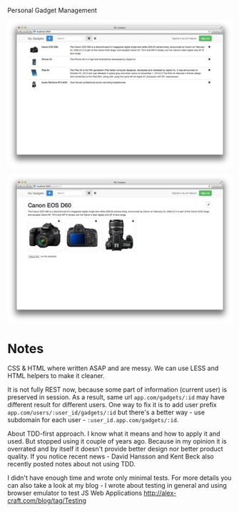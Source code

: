Personal Gadget Management

![](docs/images/gadgets.png)

![](docs/images/gadget.png)

# Notes

CSS & HTML where written ASAP and are messy. We can use LESS and HTML helpers to make it cleaner.

It is not fully REST now, because some part of information (current user) is preserved in
session. As a result, same url `app.com/gadgets/:id` may have different result for different users.
One way to fix it is to add user prefix `app.com/users/:user_id/gadgets/:id` but there's a better way -
use subdomain for each user - `:user_id.app.com/gadgets/:id`.

About TDD-first approach. I know what it means and how to apply it and used. But stopped using it
couple of years ago.
Because in my opinion it is overrated and by itself it doesn't provide better design nor better
product quality. If you notice recent news - David Hansson and Kent Beck also recently posted
notes about not using TDD.

I didn't have enough time and wrote only minimal tests. For more details you can also take a look
at my blog - I wrote about testing in general and using browser emulator to test JS Web Applications
http://alex-craft.com/blog/tag/Testing